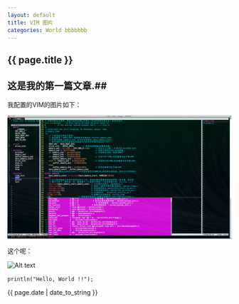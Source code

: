 ```yaml
---
layout: default
title: VIM 图片
categories: World bbbbbbb
---
```


## {{ page.title }} ##

## 这是我的第一篇文章.##

我配置的VIM的图片如下：

![Alt text](/images/capture_20140614_1_all.png)


这个呢：


![Alt text](https://raw.githubusercontent.com/karottc/jekyll_demo/gh-pages/images/capture_20140614_1_all.png)

	println("Hello, World !!");

{{ page.date | date_to_string }}
